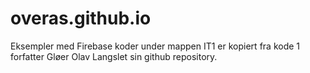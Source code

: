 # overas.github.io
Eksempler med Firebase koder under mappen IT1 er kopiert fra kode 1 forfatter Gløer Olav Langslet sin github repository.
